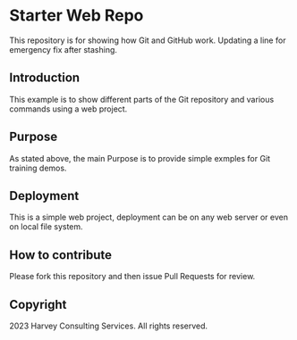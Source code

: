 # Starter Web Repo

This repository is for showing how Git and GitHub work. Updating a line for emergency fix after stashing.  

## Introduction

This example is to show different parts of the Git repository and various commands using a web project. 

## Purpose

As stated above, the main Purpose is to provide simple exmples for Git training demos. 

## Deployment

This is a simple web project, deployment can be on any web server or even on local file system. 

## How to contribute

Please fork this repository and then issue Pull Requests for review.

## Copyright

2023 Harvey Consulting Services. All rights reserved.
